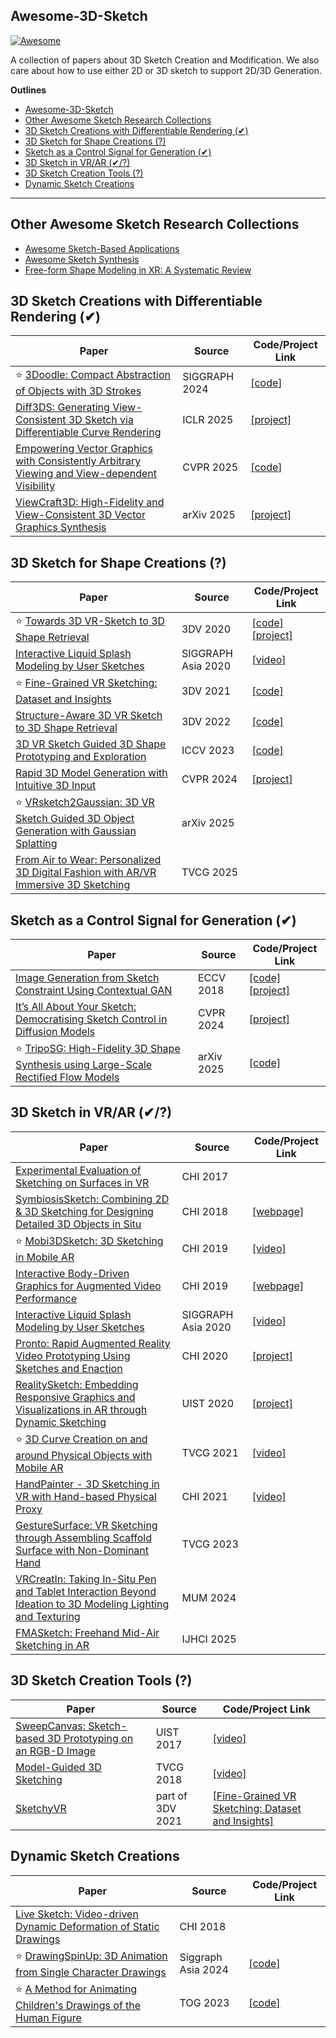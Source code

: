 ## Awesome-3D-Sketch

[![Awesome](https://cdn.rawgit.com/sindresorhus/awesome/d7305f38d29fed78fa85652e3a63e154dd8e8829/media/badge.svg)](https://github.com/sindresorhus/awesome)

A collection of papers about 3D Sketch Creation and Modification. We also care about how to use either 2D or 3D sketch to support 2D/3D Generation.

**Outlines**

- [Awesome-3D-Sketch](#awesome-3d-sketch)
- [Other Awesome Sketch Research Collections](#other-awesome-sketch-research-collections)
- [3D Sketch Creations with Differentiable Rendering (✔)](#3d-sketch-creations-with-differentiable-rendering-)
- [3D Sketch for Shape Creations (?)](#3d-sketch-for-shape-creations-)
- [Sketch as a Control Signal for Generation (✔)](#sketch-as-a-control-signal-for-generation-)
- [3D Sketch in VR/AR (✔/?)](#3d-sketch-in-vrar-)
- [3D Sketch Creation Tools (?)](#3d-sketch-creation-tools-)
- [Dynamic Sketch Creations](#dynamic-sketch-creations)
  

---

## Other Awesome Sketch Research Collections
- [Awesome Sketch-Based Applications](https://github.com/MarkMoHR/Awesome-Sketch-Based-Applications)
- [Awesome Sketch Synthesis](https://github.com/MarkMoHR/Awesome-Sketch-Synthesis)
- [Free-form Shape Modeling in XR: A Systematic Review](https://arxiv.org/abs/2401.00924)

## 3D Sketch Creations with Differentiable Rendering (✔)

| Paper | Source | Code/Project Link  |
| --- | --- | --- |
| ⭐ [3Doodle: Compact Abstraction of Objects with 3D Strokes](https://changwoonchoi.github.io/3Doodle/) | SIGGRAPH 2024 | [[code]](https://github.com/changwoonchoi/3Doodle) |
| [Diff3DS: Generating View-Consistent 3D Sketch via Differentiable Curve Rendering](https://arxiv.org/abs/2405.15305) | ICLR 2025 | [[project]](https://yiboz2001.github.io/Diff3DS/) | 
| [Empowering Vector Graphics with Consistently Arbitrary Viewing and View-dependent Visibility](https://cvpr.thecvf.com/virtual/2025/poster/32611) | CVPR 2025 | [[code]](https://github.com/chenxinl/Dream3DVG) |
| [ViewCraft3D: High-Fidelity and View-Consistent 3D Vector Graphics Synthesis](https://arxiv.org/abs/2505.19492) | arXiv 2025 | [[project]](https://homepage.marvolo.top/VC3D_page/) | 



## 3D Sketch for Shape Creations (?)

| Paper | Source | Code/Project Link  |
| --- | --- | --- |
| ⭐ [Towards 3D VR-Sketch to 3D Shape Retrieval](https://rowl1ng.com/assets/pdf/3DV_VRSketch.pdf) | 3DV 2020 | [[code]](https://github.com/ygryadit/Towards3DVRSketch) [[project]](https://rowl1ng.com/projects/3DSketch3DV/) |
| [Interactive Liquid Splash Modeling by User Sketches](https://dl.acm.org/doi/abs/10.1145/3414685.3417832) | SIGGRAPH Asia 2020 | [[video]](https://youtu.be/HXAxNrfk_w0) |
| ⭐ [Fine-Grained VR Sketching: Dataset and Insights](https://ieeexplore.ieee.org/abstract/document/9665875/) | 3DV 2021 | [[code]](https://github.com/Rowl1ng/Fine-Grained_VR_Sketching) |
| [Structure-Aware 3D VR Sketch to 3D Shape Retrieval](https://github.com/Rowl1ng/Structure-Aware-VR-Sketch-Shape-Retrieval) | 3DV 2022 | [[code]](https://github.com/Rowl1ng/Structure-Aware-VR-Sketch-Shape-Retrieval) |
| [3D VR Sketch Guided 3D Shape Prototyping and Exploration](https://arxiv.org/abs/2306.10830) | ICCV 2023 | [[code]](https://github.com/Rowl1ng/3Dsketch2shape) |
| [Rapid 3D Model Generation with Intuitive 3D Input](https://openaccess.thecvf.com/content/CVPR2024/papers/Chen_Rapid_3D_Model_Generation_with_Intuitive_3D_Input_CVPR_2024_paper.pdf) | CVPR 2024 | [[project]](http://research.kokoni3d.com/Deep3DVRSketch)
| ⭐ [VRsketch2Gaussian: 3D VR Sketch Guided 3D Object Generation with Gaussian Splatting](https://arxiv.org/abs/2503.12383) | arXiv 2025 |  |
| [From Air to Wear: Personalized 3D Digital Fashion with AR/VR Immersive 3D Sketching](https://ieeexplore.ieee.org/abstract/document/11098982) | TVCG 2025 | |


## Sketch as a Control Signal for Generation (✔)

| Paper | Source | Code/Project Link  |
| --- | --- | --- |
| [Image Generation from Sketch Constraint Using Contextual GAN](http://openaccess.thecvf.com/content_ECCV_2018/papers/Yongyi_Lu_Image_Generation_from_ECCV_2018_paper.pdf) | ECCV 2018 | [[code]](https://github.com/elliottwu/sText2Image) [[project]](https://elliottwu.com/projects/sketch/) |
| [It’s All About Your Sketch: Democratising Sketch Control in Diffusion Models](https://arxiv.org/pdf/2403.07234) | CVPR 2024 | [[project]](https://subhadeepkoley.github.io/StableSketching/) |
| ⭐ [TripoSG: High-Fidelity 3D Shape Synthesis using Large-Scale Rectified Flow Models](https://arxiv.org/abs/2502.06608) | arXiv 2025 | [[code]](https://github.com/VAST-AI-Research/TripoSG) |


## 3D Sketch in VR/AR (✔/?)

| Paper | Source | Code/Project Link  |
| --- | --- | --- |
| [Experimental Evaluation of Sketching on Surfaces in VR](http://fraseranderson.ca/files/C-2017-VR-Sketching.pdf) | CHI 2017 |  |
| [SymbiosisSketch: Combining 2D & 3D Sketching for Designing Detailed 3D Objects in Situ](https://dl.acm.org/doi/abs/10.1145/3173574.3173759) | CHI 2018 | [[webpage]](https://rubaiathabib.me/2018/02/24/symbiosissketch-chi-2018/) |
| ⭐ [Mobi3DSketch: 3D Sketching in Mobile AR](http://sweb.cityu.edu.hk/hongbofu/doc/mobi3Dsketch_CHI2019.pdf) | CHI 2019 | [[video]](https://youtu.be/JdP0nkeMEog) |
| [Interactive Body-Driven Graphics for Augmented Video Performance](https://dl.acm.org/doi/abs/10.1145/3290605.3300852) | CHI 2019 | [[webpage]](https://rubaiathabib.me/2019/03/04/body-driven-graphics/) |
| [Interactive Liquid Splash Modeling by User Sketches](https://dl.acm.org/doi/abs/10.1145/3414685.3417832) | SIGGRAPH Asia 2020 | [[video]](https://youtu.be/HXAxNrfk_w0) |
| [Pronto: Rapid Augmented Reality Video Prototyping Using Sketches and Enaction](https://dl.acm.org/doi/10.1145/3313831.3376160) | CHI 2020 | [[project]](https://rubaiathabib.me/2020/05/04/pronto-rapid-ar-prototypingn-chi-2020/) |
| [RealitySketch: Embedding Responsive Graphics and Visualizations in AR through Dynamic Sketching](https://dl.acm.org/doi/abs/10.1145/3379337.3415892) | UIST 2020 | [[project]](https://ryosuzuki.org/realitysketch/) |
| ⭐ [3D Curve Creation on and around Physical Objects with Mobile AR](http://sweb.cityu.edu.hk/hongbofu/doc/3D_Curve_Creation_Mobile_AR_TVCG.pdf) | TVCG 2021 | [[video]](https://youtu.be/zyh4pEvK7j8) |
| [HandPainter - 3D Sketching in VR with Hand-based Physical Proxy](https://dl.acm.org/doi/abs/10.1145/3411764.3445302) | CHI 2021 | [[video]](https://youtu.be/x5VAU-471P8) |
| [GestureSurface: VR Sketching through Assembling Scaffold Surface with Non-Dominant Hand](https://ieeexplore.ieee.org/abstract/document/10049645) | TVCG 2023 |  |
|  [VRCreatIn: Taking In-Situ Pen and Tablet Interaction Beyond Ideation to 3D Modeling Lighting and Texturing](https://dl.acm.org/doi/full/10.1145/3701571.3701580) | MUM 2024 | |
| [FMASketch: Freehand Mid-Air Sketching in AR](https://www.tandfonline.com/doi/full/10.1080/10447318.2023.2223948?casa_token=HveA3vrihOIAAAAA%3AFBEarOnScuyuX-siiWgY1xkanufrArCicovtwu_YNAuDu1LlRDPBPdaPLTYCKidM9cUVGjdENEa9yQbqiA) | IJHCI 2025


## 3D Sketch Creation Tools (?)

| Paper | Source | Code/Project Link  |
| --- | --- | --- |
| [SweepCanvas: Sketch-based 3D Prototyping on an RGB-D Image](https://hongbofu.people.ust.hk/doc/sweep_canvas_UIST2017.pdf) | UIST 2017 | [[video]](https://youtu.be/Xnp3_eMYXj0) |
| [Model-Guided 3D Sketching](http://sweb.cityu.edu.hk/hongbofu/doc/model-guided_3D_sketching_TVCG.pdf) | TVCG 2018 | [[video]](https://youtu.be/STredKjB_Bk) |
| [SketchyVR](https://github.com/Rowl1ng/Sketch_VR) | part of 3DV 2021 | [[Fine-Grained VR Sketching: Dataset and Insights]](https://github.com/Rowl1ng/Fine-Grained_VR_Sketching)


## Dynamic Sketch Creations 

| Paper | Source | Code/Project Link  |
| --- | --- | --- |
| [Live Sketch: Video-driven Dynamic Deformation of Static Drawings](https://hongbofu.people.ust.hk/doc/livesketch_CHI2018.pdf) | CHI 2018 |  |
| ⭐ [DrawingSpinUp: 3D Animation from Single Character Drawings](https://lordliang.github.io/DrawingSpinUp/) | Siggraph Asia 2024 | [[code]](https://github.com/LordLiang/DrawingSpinUp) |
| ⭐ [ A Method for Animating Children's Drawings of the Human Figure](https://dl.acm.org/doi/10.1145/3592788) | TOG 2023 | [[code]](https://github.com/facebookresearch/AnimatedDrawings) |